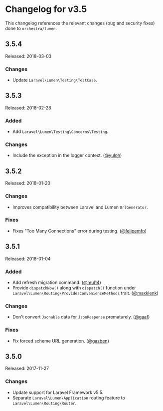 # Changelog for v3.5

This changelog references the relevant changes (bug and security fixes) done to `orchestra/lumen`.

## 3.5.4

Released: 2018-03-03

### Changes

* Update `Laravel\Lumen\Testing\TestCase`.

## 3.5.3

Released: 2018-02-28

### Added

* Add `Laravel\Lumen\Testing\Concerns\Testing`.

### Changes

* Include the exception in the logger context. ([@yuloh](https://github.com/yuloh))

## 3.5.2

Released: 2018-01-20

### Changes

* Improves compatibility between Laravel and Lumen `UrlGenerator`.

### Fixes

* Fixes "Too Many Connections" error during testing. ([@felipemfp](https://github.com/felipemfp))

## 3.5.1

Released: 2018-01-04

### Added

* Add refresh migration command. ([@mul14](https://github.com/mul14))
* Provide `dispatchNow()` along with `dispatch()` function under `Laravel\Lumen\Routing\ProvidesConvenienceMethods` trait. ([@maxklenk](https://github.com/maxklenk))

### Changes

* Don't convert `Jsonable` data for `JsonResponse` prematurely. ([@gaaf](https://github.com/gaaf))

### Fixes

* Fix forced scheme URL generation. ([@gazben](https://github.com/gazben))

## 3.5.0

Released: 2017-11-27

### Changes

* Update support for Laravel Framework v5.5.
* Separate `Laravel\Lumen\Application` routing feature to `Laravel\Lumen\Routing\Router`.
